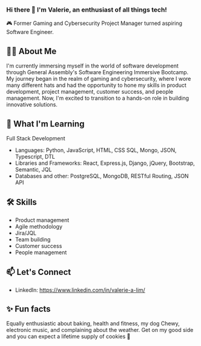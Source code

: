 ### Hi there 👋 I'm Valerie, an enthusiast of all things tech!

🎮 Former Gaming and Cybersecurity Project Manager turned aspiring Software Engineer.

## 👨‍💻 About Me
I'm currently immersing myself in the world of software development through General Assembly's Software Engineering Immersive Bootcamp. My journey began in the realm of gaming and cybersecurity, where I wore many different hats and had the opportunity to hone my skills in product development, project management, customer success, and people management. Now, I'm excited to transition to a hands-on role in building innovative solutions.

## 🚀 What I'm Learning
Full Stack Development
- Languages: Python, JavaScript, HTML, CSS SQL, Mongo, JSON, Typescript, DTL
- Libraries and Frameworks: React, Express.js, Django, jQuery, Bootstrap, Semantic, JQL
- Databases and other: PostgreSQL, MongoDB, RESTful Routing, JSON API

## 🛠️ Skills
- Product management
- Agile methodology
- Jira/JQL
- Team building
- Customer success
- People management

## 📫 Let's Connect
- LinkedIn: https://www.linkedin.com/in/valerie-a-lim/

## ✨ Fun facts
Equally enthusiastic about baking, health and fitness, my dog Chewy, electronic music, and complaining about the weather. Get on my good side and you can expect a lifetime supply of cookies 🍪
